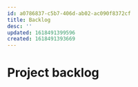 ```yaml
---
id: a0786837-c5b7-406d-ab02-ac090f8372cf
title: Backlog
desc: ''
updated: 1618491399596
created: 1618491393669
---
```


# Project backlog
